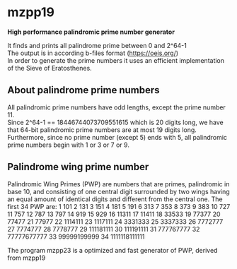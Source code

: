 # mzpp19
**High performance palindromic prime number generator**

It finds and prints all palindrome prime between 0 and 2^64-1<br>
The output is in according b-files format (https://oeis.org/)<br>
In order to generate the prime numbers it uses an efficient implementation of the Sieve of Eratosthenes.

## About palindrome prime numbers
All palindromic prime numbers have odd lengths, except the prime number 11.<br>
Since 2^64-1 == 18446744073709551615 which is 20 digits long, we have that 64-bit palindromic prime numbers are at most 19 digits long.<br>
Furthermore, since no prime number (except 5) ends with 5, all palindromic prime numbers begin with 1 or 3 or 7 or 9.

## Palindrome wing prime number
Palindromic Wing Primes (PWP) are numbers that are primes, palindromic in base 10, and consisting of one central digit surrounded by two wings having an equal amount of identical digits and different from the central one.
The first 34 PWP are:
1 101
2 131
3 151
4 181
5 191
6 313
7 353
8 373
9 383
10 727
11 757
12 787
13 797
14 919
15 929
16 11311
17 11411
18 33533
19 77377
20 77477
21 77977
22 1114111
23 1117111
24 3331333
25 3337333
26 7772777
27 7774777
28 7778777
29 111181111
30 111191111
31 777767777
32 77777677777
33 99999199999
34 1111118111111

The program mzpp23 is a optimized and fast generator of PWP, derived from mzpp19

